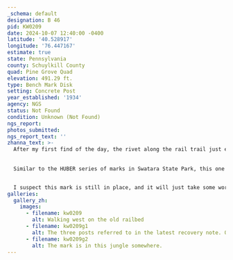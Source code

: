 ```yaml
---
_schema: default
designation: B 46
pid: KW0209
date: 2024-10-07 12:40:00 -0400
latitude: '40.528917'
longitude: '76.447167'
estimate: true
state: Pennsylvania
county: Schuylkill County
quad: Pine Grove Quad
elevation: 491.29 ft.
type: Bench Mark Disk
setting: Concrete Post
year_established: '1934'
agency: NGS
status: Not Found
condition: Unknown (Not Found)
ngs_report:
photos_submitted:
ngs_report_text: ''
zhanna_text: >-
  After my first find of the day, the rivet along the rail trail just east of Lehr Lane, I turned around and headed west on the rail trail. The trail was peaceful and quiet, and I saw several pileated woodpeckers along the half-mile hike toward the site of B 46. I did not, however, find the benchmark. 
  
  
  Similar to the HUBER series of marks in Swatara State Park, this one was in a densely overgrown area, and the recovery notes from the datasheet gave me very little to go on. I do think, however, that with a measuring tape and a digging tool (and possibly a metal detector), I would have been able to locate this mark. A recovery note from 2006 described "THREE POLES BLOCKING VEHICLES FROM THE RAILBED" and gives distance and direction from one of the poles. While the poles certainly weren't obvious among all the vegetation, I was eventually able to find them. With the proper tools I probably could have used this data to pinpoint the mark. But as it was, my pacing-off of the distance and digging around in the brush and soil with my foot wasn't helping much.


  I suspect this mark is still in place, and it will just take some work to uncover it. If I do, I plan to place some kind of witness post here so it can be more easily found in the future.
galleries:
  gallery_zh:
    images:
      - filename: kw0209
        alt: Walking west on the old railbed
      - filename: kw0209g1
        alt: The three posts referred to in the latest recovery note. Only the one with the Posted sign is obvious.
      - filename: kw0209g2
        alt: The mark is in this jungle somewhere.
---
```

